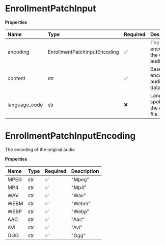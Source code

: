 # EnrollmentPatchInput

**Properties**

| Name          | Type                         | Required | Description                        |
| :------------ | :--------------------------- | :------- | :--------------------------------- |
| encoding      | EnrollmentPatchInputEncoding | ✅       | The encoding of the original audio |
| content       | str                          | ✅       | Base64-encoded audio file data.    |
| language_code | str                          | ❌       | Language spoken in the audio file. |

# EnrollmentPatchInputEncoding

The encoding of the original audio

**Properties**

| Name | Type | Required | Description |
| :--- | :--- | :------- | :---------- |
| MPEG | str  | ✅       | "Mpeg"      |
| MP4  | str  | ✅       | "Mp4"       |
| WAV  | str  | ✅       | "Wav"       |
| WEBM | str  | ✅       | "Webm"      |
| WEBP | str  | ✅       | "Webp"      |
| AAC  | str  | ✅       | "Aac"       |
| AVI  | str  | ✅       | "Avi"       |
| OGG  | str  | ✅       | "Ogg"       |

<!-- This file was generated by liblab | https://liblab.com/ -->
